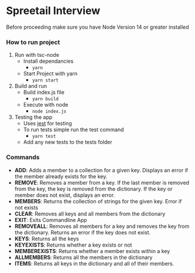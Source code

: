 # Spreetail Interview

Before proceeding make sure you have Node Version 14 or greater installed
### How to run project
1) Run with tsc-node
    - Install dependancies 
        - `yarn`
    - Start Project with yarn
        - `yarn start`
2) Build and run
    - Build index.js file
        - `yarn build`
    - Execute with node
        - `node index.js`
3) Testing the app
    - Uses [jest](https://jestjs.io/) for testing
    - To run tests simple run the test command
        - `yarn test`
    - Add any new tests to the tests folder
    

### Commands
  - **ADD**: Adds a member to a collection for a given key. Displays an error if the member already exists for the key.
  - **REMOVE**: Removes a member from a key.  If the last member is removed from the key, the key is removed from the dictionary. If the key or member does not exist, displays an error.
  - **MEMBERS**: Returns the collection of strings for the given key. Error if not exists
  - **CLEAR**: Removes all keys and all members from the dictionary
  - **EXIT**: Exits Commandline App
  - **REMOVEALL**: Removes all members for a key and removes the key from the dictionary. Returns an error if the key does not exist.
  - **KEYS**: Returns all the keys
  - **KEYEXISTS**: Returns whether a key exists or not
  - **MEMBEREXISTS**: Returns whether a member exists within a key
  - **ALLMEMBERS**: Returns all the members in the dictionary
  - **ITEMS**: Returns all keys in the dictionary and all of their members.